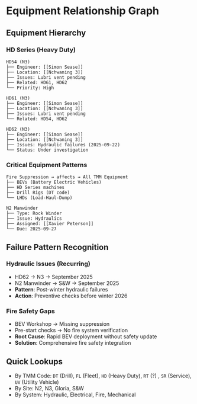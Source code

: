 # Equipment Relationship Graph
<!-- Equipment dependencies and failure patterns -->

## Equipment Hierarchy

### HD Series (Heavy Duty)
```
HD54 (N3) 
├── Engineer: [[Simon Sease]]
├── Location: [[Nchwaning 3]]
├── Issues: Lubri vent pending
├── Related: HD61, HD62
└── Priority: High

HD61 (N3)
├── Engineer: [[Simon Sease]]  
├── Location: [[Nchwaning 3]]
├── Issues: Lubri vent pending
└── Related: HD54, HD62

HD62 (N3)
├── Engineer: [[Simon Sease]]
├── Location: [[Nchwaning 3]]
├── Issues: Hydraulic failures (2025-09-22)
└── Status: Under investigation
```

### Critical Equipment Patterns
```
Fire Suppression → affects → All TMM Equipment
├── BEVs (Battery Electric Vehicles)
├── HD Series machines
├── Drill Rigs (DT code)
└── LHDs (Load-Haul-Dump)

N2 Manwinder
├── Type: Rock Winder
├── Issue: Hydraulics
├── Assigned: [[Xavier Peterson]]
└── Due: 2025-09-27
```

## Failure Pattern Recognition

### Hydraulic Issues (Recurring)
- HD62 → N3 → September 2025
- N2 Manwinder → S&W → September 2025
- **Pattern**: Post-winter hydraulic failures
- **Action**: Preventive checks before winter 2026

### Fire Safety Gaps
- BEV Workshop → Missing suppression
- Pre-start checks → No fire system verification
- **Root Cause**: Rapid BEV deployment without safety update
- **Solution**: Comprehensive fire safety integration

## Quick Lookups
- By TMM Code: `DT` (Drill), `FL` (Fleet), `HD` (Heavy Duty), `RT` (?) , `SR` (Service), `UV` (Utility Vehicle)
- By Site: N2, N3, Gloria, S&W
- By System: Hydraulic, Electrical, Fire, Mechanical
